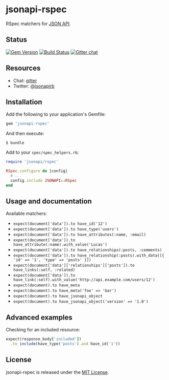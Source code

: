 # jsonapi-rspec

RSpec matchers for [JSON API](http://jsonapi.org).

## Status

[![Gem Version](https://badge.fury.io/rb/jsonapi-rspec.svg)](https://badge.fury.io/rb/jsonapi-rspec)
[![Build Status](https://secure.travis-ci.org/jsonapi-rb/jsonapi-rspec.svg?branch=master)](http://travis-ci.org/jsonapi-rb/jsonapi-rspec?branch=master)
[![Gitter chat](https://badges.gitter.im/gitterHQ/gitter.png)](https://gitter.im/jsonapi-rb/Lobby)

## Resources

* Chat: [gitter](http://gitter.im/jsonapi-rb)
* Twitter: [@jsonapirb](http://twitter.com/jsonapirb)

## Installation

Add the following to your application's Gemfile:
```ruby
gem 'jsonapi-rspec'
```
And then execute:
```
$ bundle
```

Add to your `spec/spec_helpers.rb`:

```ruby
require 'jsonapi/rspec'

RSpec.configure do |config|
  # ...
  config.include JSONAPI::RSpec
end
```

## Usage and documentation

Available matchers:

* `expect(document['data']).to have_id('12')`
* `expect(document['data']).to have_type('users')`
* `expect(document['data']).to have_attributes(:name, :email)`
* `expect(document['data']).to have_attribute(:name).with_value('Lucas')`
* `expect(document['data']).to have_relationships(:posts, :comments)`
* `expect(document['data']).to have_relationship(:posts).with_data([{ 'id' => '1', 'type' => 'posts' }])`
* `expect(document['data']['relationships']['posts']).to have_links(:self, :related)`
* `expect(document['data']).to have_link(:self).with_value('http://api.example.com/users/12')`
* `expect(document).to have_meta`
* `expect(document).to have_meta('foo' => 'bar')`
* `expect(document).to have_jsonapi_object`
* `expect(document).to have_jsonapi_object('version' => '1.0')`

## Advanced examples

Checking for an included resource:

```ruby
expect(response_body['included'])
  .to include(have_type('posts').and have_id('1'))
```

## License

jsonapi-rspec is released under the [MIT License](http://www.opensource.org/licenses/MIT).
